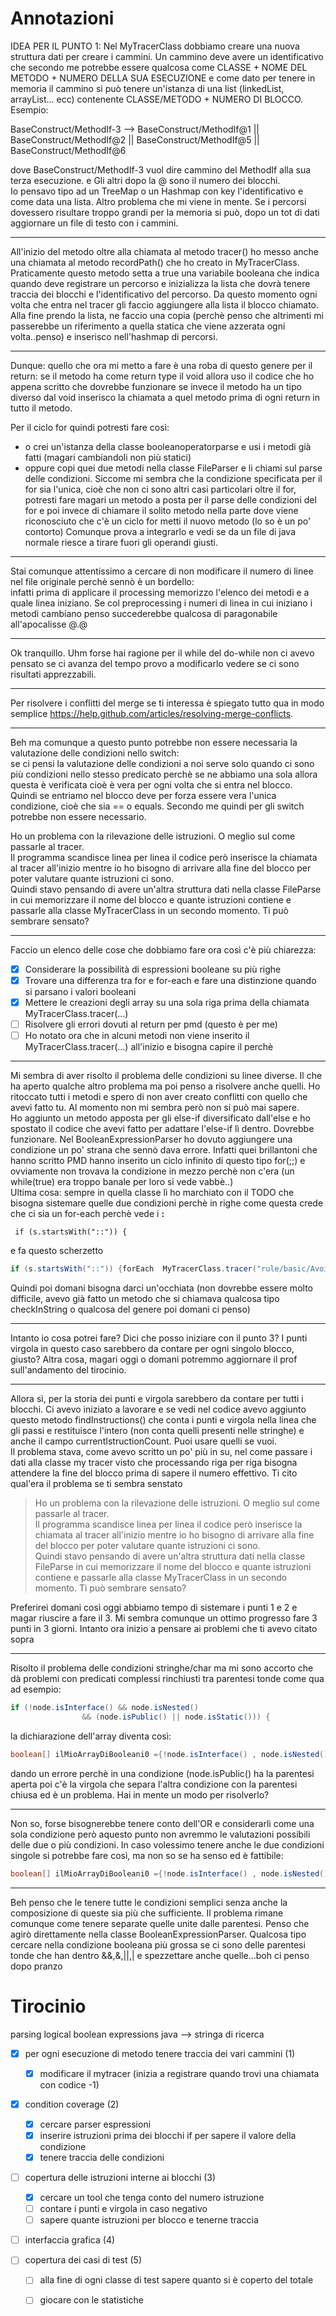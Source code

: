 Annotazioni
=========

IDEA PER IL PUNTO 1:
Nel MyTracerClass dobbiamo creare una nuova struttura dati per creare i cammini. Un cammino deve avere un identificativo che secondo me potrebbe essere qualcosa come CLASSE + NOME DEL METODO + NUMERO DELLA SUA ESECUZIONE e come dato per tenere in memoria il cammino si può tenere un'istanza di una list (linkedList, arrayList... ecc) contenente CLASSE/METODO + NUMERO DI BLOCCO.
Esempio:

BaseConstruct/MethodIf-3 --> BaseConstruct/MethodIf@1 || BaseConstruct/MethodIf@2 || BaseConstruct/MethodIf@5 || BaseConstruct/MethodIf@6

dove BaseConstruct/MethodIf-3 vuol dire cammino del MethodIf alla sua terza esecuzione. e Gli altri dopo la @ sono il numero dei blocchi.  
Io pensavo tipo ad un TreeMap o un Hashmap con key l'identificativo e come data una lista.
Altro problema che mi viene in mente. Se i percorsi dovessero risultare troppo grandi per la memoria si può, dopo un tot di dati aggiornare un file di testo con i cammini.  

----

All'inizio del metodo oltre alla chiamata al metodo tracer() ho messo anche una chiamata al metodo recordPath() che ho creato in MyTracerClass. Praticamente questo metodo setta a true una variabile booleana che indica quando deve registrare un percorso e inizializza la lista che dovrà tenere traccia dei blocchi e l'identificativo del percorso.
Da questo momento ogni volta che entra nel tracer gli faccio aggiungere alla lista il blocco chiamato.
Alla fine prendo la lista, ne faccio una copia (perchè penso che altrimenti mi passerebbe un riferimento a quella statica che viene azzerata ogni volta..penso) e inserisco nell'hashmap di percorsi.

-------

Dunque: quello che ora mi metto a fare è una roba di questo genere per il return:
se il metodo ha come return type il void allora uso il codice che ho appena scritto che dovrebbe funzionare
se invece il metodo ha un tipo diverso dal void inserisco la chiamata a quel metodo prima di ogni return in tutto il metodo.

Per il ciclo for quindi potresti fare così:
- o crei un'istanza della classe booleanoperatorparse e usi i metodi già fatti (magari cambiandoli non più statici)
- oppure copi quei due metodi nella classe FileParser e li chiami sul parse delle condizioni. 
Siccome mi sembra che la condizione specificata per il for sia l'unica, cioè che non ci sono altri casi particolari oltre il for, potresti fare magari un metodo a posta per il parse delle condizioni del for e poi invece di chiamare il solito metodo nella parte dove viene riconosciuto che c'è un ciclo for metti il nuovo metodo (lo so è un po' contorto)
Comunque prova a integrarlo e vedi se da un file di java normale riesce a tirare fuori gli operandi giusti.

-------

Stai comunque attentissimo a cercare di non modificare il numero di linee nel file originale perchè sennò è un bordello:  
infatti prima di applicare il processing memorizzo l'elenco dei metodi e a quale linea iniziano. Se col preprocessing i numeri di linea in cui iniziano i metodi cambiano penso succederebbe qualcosa di paragonabile all'apocalisse @.@

------

Ok tranquillo. Uhm forse hai ragione per il while del do-while non ci avevo pensato se ci avanza del tempo provo a modificarlo vedere se ci sono risultati apprezzabili.  

-----

Per risolvere i conflitti del merge se ti interessa è spiegato tutto qua in modo semplice https://help.github.com/articles/resolving-merge-conflicts. 

----
Beh ma comunque a questo punto potrebbe non essere necessaria la valutazione delle condizioni nello switch:  
se ci pensi la valutazione delle condizioni a noi serve solo quando ci sono più condizioni nello stesso predicato perchè se ne abbiamo una sola allora questa è verificata cioè è vera per ogni volta che si entra nel blocco.  
Quindi se entriamo nel blocco deve per forza essere vera l'unica condizione, cioè che sia == o equals. Secondo me quindi per gli switch potrebbe non essere necessario.  

Ho un problema con la rilevazione delle istruzioni. O meglio sul come passarle al tracer.  
Il programma scandisce linea per linea il codice però inserisce la chiamata al tracer all'inizio mentre io ho bisogno di arrivare alla fine del blocco per poter valutare quante istruzioni ci sono.  
Quindi stavo pensando di avere un'altra struttura dati nella classe FileParse in cui memorizzare il nome del blocco e quante istruzioni contiene e passarle alla classe MyTracerClass in un secondo momento. Ti può sembrare sensato?

------

Faccio un elenco delle cose che dobbiamo fare ora così c'è più chiarezza:
- [x] Considerare la possibilità di espressioni booleane su più righe
- [x] Trovare una differenza tra for e for-each e fare una distinzione quando si parsano i valori booleani
- [x] Mettere le creazioni degli array su una sola riga prima della chiamata MyTracerClass.tracer(...)
- [ ] Risolvere gli errori dovuti al return per pmd (questo è per me)
- [ ] Ho notato ora che in alcuni metodi non viene inserito il MyTracerClass.tracer(...) all'inizio e bisogna capire il perchè

-----

Mi sembra di aver risolto il problema delle condizioni su linee diverse. Il che ha aperto qualche altro problema ma poi penso a risolvere anche quelli.
Ho ritoccato tutti i metodi e spero di non aver creato conflitti con quello che avevi fatto tu. Al momento non mi sembra però non si può mai sapere.  
Ho aggiunto un metodo apposta per gli else-if diversificato dall'else e ho spostato il codice che avevi fatto per adattare l'else-if lì dentro. Dovrebbe funzionare.
Nel BooleanExpressionParser ho dovuto aggiungere una condizione un po' strana che sennò dava errore. Infatti quei brillantoni che hanno scritto PMD hanno inserito un ciclo infinito di questo tipo for(;;) e ovviamente non trovava la condizione in mezzo perchè non c'era (un while(true) era troppo banale per loro si vede vabbè..)  
Ultima cosa: sempre in quella classe lì ho marchiato con il TODO che bisogna sistemare quelle due condizioni perchè in righe come questa crede che ci sia un for-each perchè vede i **:**  

``` if (s.startsWith("::")) {```

e fa questo scherzetto  

```Java
if (s.startsWith("::")) {forEach  MyTracerClass.tracer("rule/basic/AvoidUsingHardCodedIPRule isIPv6,boolean,.char String boolean boolean ",0,4);
```

Quindi poi domani bisogna darci un'occhiata (non dovrebbe essere molto difficile, avevo già fatto un metodo che si chiamava qualcosa tipo checkInString o qualcosa del genere poi domani ci penso)

-----

Intanto io cosa potrei fare? Dici che posso iniziare con il punto 3? I punti virgola in questo caso sarebbero da contare per ogni singolo blocco, giusto?
Altra cosa, magari oggi o domani potremmo aggiornare il prof sull'andamento del tirocinio. 

-----

Allora sì, per la storia dei punti e virgola sarebbero da contare per tutti i blocchi. Ci avevo iniziato a lavorare e se vedi nel codice avevo aggiunto questo metodo findInstructions() che conta i punti e virgola nella linea che gli passi e restituisce l'intero (non conta quelli presenti nelle stringhe) e anche il campo currentIstructionCount. Puoi usare quelli se vuoi.  
Il problema stava, come avevo scritto un po' più in su, nel come passare i dati alla classe my tracer visto che processando riga per riga bisogna attendere la fine del blocco prima di sapere il numero effettivo. Ti cito qual'era il problema se ti sembra senstato
> Ho un problema con la rilevazione delle istruzioni. O meglio sul come passarle al tracer.  
Il programma scandisce linea per linea il codice però inserisce la chiamata al tracer all'inizio mentre io ho bisogno di arrivare alla fine del blocco per poter valutare quante istruzioni ci sono.  
Quindi stavo pensando di avere un'altra struttura dati nella classe FileParse in cui memorizzare il nome del blocco e quante istruzioni contiene e passarle alla classe MyTracerClass in un secondo momento. Ti può sembrare sensato?

Preferirei domani così oggi abbiamo tempo di sistemare i punti 1 e 2 e magar riuscire a fare il 3. Mi sembra comunque un ottimo progresso fare 3 punti in 3 giorni. Intanto ora inizio a pensare ai problemi che ti avevo citato sopra

------

Risolto il problema delle condizioni stringhe/char ma mi sono accorto che dà problemi con predicati complessi rinchiusti tra parentesi tonde come qua ad esempio:

```Java
if (!node.isInterface() && node.isNested()
				&& (node.isPublic() || node.isStatic())) {
```				
la dichiarazione dell'array diventa così:
				
```Java
boolean[] ilMioArrayDiBooleani0 ={!node.isInterface() , node.isNested(), (node.isPublic() , node.isStatic())};  
```

dando un errore perchè in una condizione (node.isPublic() ha la parentesi aperta poi c'è la virgola che separa l'altra condizione con la parentesi chiusa ed è un problema. 
Hai in mente un modo per risolverlo?

------
Non so, forse bisognerebbe tenere conto dell'OR e considerarli come una sola condizione però aquesto punto non avremmo le valutazioni possibili delle due o più condizioni. In caso volessimo tenere anche le due condizioni singole si potrebbe fare così, ma non so se ha senso ed è fattibile:

```Java
boolean[] ilMioArrayDiBooleani0 ={!node.isInterface() , node.isNested(), (node.isPublic() || node.isStatic()), node.isPublic(), node.isStatic() };  
```
------
Beh penso che le tenere tutte le condizioni semplici senza anche la composizione di queste sia più che sufficiente. Il problema rimane comunque come tenere separate quelle unite dalle parentesi.
Penso che agirò direttamente nella classe BooleanExpressionParser. Qualcosa tipo cercare nella condizione booleana più grossa se ci sono delle parentesi tonde che han dentro &&,&,||,| e spezzettare anche quelle...boh ci penso dopo pranzo

Tirocinio
=========

parsing logical boolean expressions java --> stringa di ricerca


- [x] per ogni esecuzione di metodo tenere traccia dei vari cammini (1)
 	- [x] modificare il mytracer (inizia a registrare quando trovi una chiamata con codice -1)

- [x] condition coverage (2)
	- [x] cercare parser espressioni
	- [x] inserire istruzioni prima dei blocchi if per sapere il valore della condizione
	- [x] tenere traccia delle condizioni

- [ ] copertura delle istruzioni interne ai blocchi (3)
	- [x] cercare un tool che tenga conto del numero istruzione
	- [ ] contare i punti e virgola in caso negativo
	- [ ] sapere quante istruzioni per blocco e tenerne traccia

- [ ] interfaccia grafica (4)

- [ ] copertura dei casi di test (5)
	- [ ] alla fine di ogni classe di test sapere quanto si è coperto del totale
	- [ ] giocare con le statistiche




